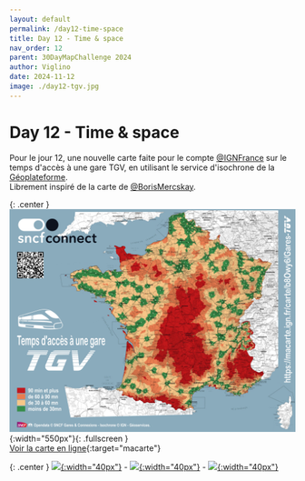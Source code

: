 ```yaml
---
layout: default
permalink: /day12-time-space
title: Day 12 - Time & space
nav_order: 12
parent: 30DayMapChallenge 2024
author: Viglino
date: 2024-11-12
image: ./day12-tgv.jpg
---
```

# Day 12 - Time & space 

Pour le jour 12, une nouvelle carte faite pour le compte [@IGNFrance](https://x.com/IGNFrance) sur le temps d'accès à une gare TGV, en utilisant le service d'isochrone de la [Géoplateforme](https://geoservices.ign.fr/services-geoplateforme-itineraire).   
Librement inspiré de la carte de [@BorisMercskay](https://x.com/BorisMericskay/status/1846140847701569602).

{: .center }
![](./day12-tgv.jpg){:width="550px"}{: .fullscreen }    
[Voir la carte en ligne](https://macarte.ign.fr/carte/b8Owy6/Gares-TGV){:target="macarte"}

{: .center }
[![](https://upload.wikimedia.org/wikipedia/commons/5/5a/X_icon_2.svg){:width="40px"}](https://x.com/IGNFrance/status/1856259236470169624) - [![](https://upload.wikimedia.org/wikipedia/commons/d/d5/Mastodon_logotype_%28simple%29_new_hue.svg){:width="40px"}](https://mapstodon.space/@CanFre@mamot.fr/113469160057914518) - [![](https://upload.wikimedia.org/wikipedia/commons/7/7a/Bluesky_Logo.svg){:width="40px"}](https://bsky.app/profile/canfre.bsky.social/post/3laqhwtvbfk24)

